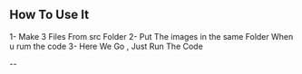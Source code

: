 ## How To Use It  
1- Make 3 Files From src Folder 
2- Put The images in the same Folder When u rum the code 
3- Here We Go , Just Run The Code 

--
